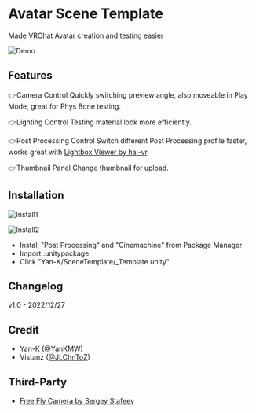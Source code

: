 # Avatar Scene Template

Made VRChat Avatar creation and testing easier

![Demo](https://i.imgur.com/mocsdzG.gif)

## Features

👉Camera Control
Quickly switching preview angle, also moveable in Play Mode, great for Phys Bone testing.

👉Lighting Control
Testing material look more efficiently.

👉Post Processing Control
Switch different Post Processing profile faster, works great with [Lightbox Viewer by hai-vr](https://github.com/hai-vr/lightbox-viewer).

👉Thumbnail Panel
Change thumbnail for upload.

## Installation

![Install1](https://i.imgur.com/yhY1HSr.png)

![Install2](https://i.imgur.com/RqQdvaa.png)

- Install "Post Processing" and "Cinemachine" from Package Manager
- Import .unitypackage
- Click "Yan-K/SceneTemplate/_Template.unity"

## Changelog

v1.0 - 2022/12/27

## Credit

- Yan-K ([@YanKMW](https://github.com/Yan-K))
- Vistanz ([@JLChnToZ](https://github.com/JLChnToZ))

## Third-Party

- [Free Fly Camera by Sergey Stafeev](https://assetstore.unity.com/packages/tools/camera/free-fly-camera-140739)
